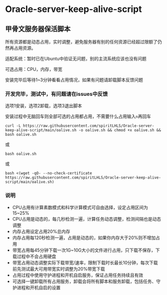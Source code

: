 # Oracle-server-keep-alive-script

## 甲骨文服务器保活脚本

所有资源都是动态占用，实时调整，避免服务器有别的任何资源已经超过限额了仍然再占用资源。

适配系统：暂时已在Ubuntu中验证无问题，别的主流系统应该也没有问题

可选占用：CPU，内存，带宽

安装完毕后等待1~3分钟看看占用情况，如果有问题请卸载脚本反馈问题

### 开发完毕，测试中，有问题请在issues中反馈

选项1安装，选项2卸载，选项3退出脚本

安装过程中无脑回车则全部可选的占用都占用，不需要什么占用输入```n```再回车

```
curl -L https://raw.githubusercontent.com/spiritLHLS/Oracle-server-keep-alive-script/main/oalive.sh -o oalive.sh && chmod +x oalive.sh && bash oalive.sh
```

或

```
bash oalive.sh
```

或

```
bash <(wget -qO- --no-check-certificate https://raw.githubusercontent.com/spiritLHLS/Oracle-server-keep-alive-script/main/oalive.sh)
```

### 说明

- CPU占用有计算素数模式和科学计算模式可自由选择，设定占用区间为15~25%
- CPU占用是动态的，每几秒检测一遍，计算任务动态调整，检测间隔也是动态调整
- 内存占用设定占用20%总内存
- 内存占用每120秒检测一遍，占用是动态的，如果你内存大于20%则不增加占用
- 带宽占用每45分钟下载一次1G~10G大小的文件进行占用，只下载不保存，下载过程中不会占用硬盘
- 带宽占用动态调整实际下载带宽/速率，限制下载时长最长10分钟，每次下载前先测试最大可用带宽实时调整为20%带宽下载
- 占用过程中使用守护进程和开机自启服务，保证占用任务持续且有效
- 可选择一键卸载所有占用服务，卸载会将所有脚本和服务卸载，包括任务、守护进程和开机自启的设置
